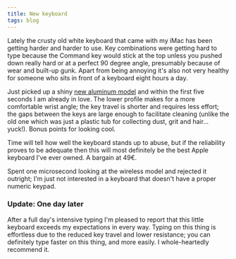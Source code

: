 ```yaml
---
title: New keyboard
tags: blog
---
```


Lately the crusty old white keyboard that came with my iMac has been getting harder and harder to use. Key combinations were getting hard to type because the Command key would stick at the top unless you pushed down really hard or at a perfect 90 degree angle, presumably because of wear and built-up gunk. Apart from being annoying it's also not very healthy for someone who sits in front of a keyboard eight hours a day.

Just picked up a shiny [new aluminum model](http://www.apple.com/keyboard/) and within the first five seconds I am already in love. The lower profile makes for a more comfortable wrist angle; the key travel is shorter and requires less effort; the gaps between the keys are large enough to facilitate cleaning (unlike the old one which was just a plastic tub for collecting dust, grit and hair... yuck!). Bonus points for looking cool.

Time will tell how well the keyboard stands up to abuse, but if the reliability proves to be adequate then this will most definitely be the best Apple keyboard I've ever owned. A bargain at 49€.

Spent one microsecond looking at the wireless model and rejected it outright; I'm just not interested in a keyboard that doesn't have a proper numeric keypad.


### Update: One day later

After a full day's intensive typing I'm pleased to report that this little keyboard exceeds my expectations in every way. Typing on this thing is effortless due to the reduced key travel and lower resistance; you can definitely type faster on this thing, and more easily. I whole-heartedly recommend it.
